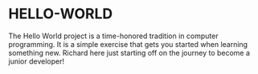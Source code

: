 # HELLO-WORLD
The Hello World project is a time-honored tradition in computer programming. It is a simple exercise that gets you started when learning something new.
Richard here just starting off on the journey to become a junior developer!

